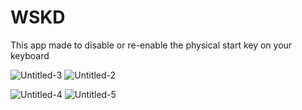 # WSKD
This app made to disable or re-enable the physical start key on your keyboard



![Untitled-3](https://user-images.githubusercontent.com/87835889/154863046-c38e7275-83fd-458e-81d1-61fba4e3082a.jpg)
![Untitled-2](https://user-images.githubusercontent.com/87835889/154863047-968f497a-f798-45d0-9ca8-6eaef3122af3.jpg)

![Untitled-4](https://user-images.githubusercontent.com/87835889/154863049-ae46db80-b7e6-48b8-a58c-fddf99f828e9.jpg)
![Untitled-5](https://user-images.githubusercontent.com/87835889/154863050-1cb20cae-0553-4171-9674-1bedc8444a32.jpg)
